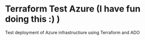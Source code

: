 # Terraform Test Azure (I have fun doing this :) )

Test deployment of Azure infrastructiure using Terraform and ADO
